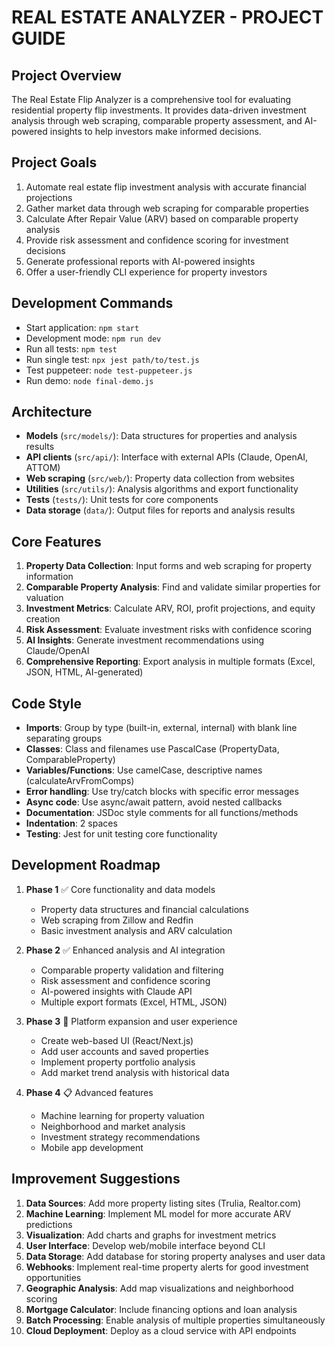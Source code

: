 # REAL ESTATE ANALYZER - PROJECT GUIDE

## Project Overview
The Real Estate Flip Analyzer is a comprehensive tool for evaluating residential property flip investments. It provides data-driven investment analysis through web scraping, comparable property assessment, and AI-powered insights to help investors make informed decisions.

## Project Goals
1. Automate real estate flip investment analysis with accurate financial projections
2. Gather market data through web scraping for comparable properties
3. Calculate After Repair Value (ARV) based on comparable property analysis
4. Provide risk assessment and confidence scoring for investment decisions
5. Generate professional reports with AI-powered insights
6. Offer a user-friendly CLI experience for property investors

## Development Commands
- Start application: `npm start`
- Development mode: `npm run dev`
- Run all tests: `npm test`
- Run single test: `npx jest path/to/test.js`
- Test puppeteer: `node test-puppeteer.js`
- Run demo: `node final-demo.js`

## Architecture
- **Models** (`src/models/`): Data structures for properties and analysis results
- **API clients** (`src/api/`): Interface with external APIs (Claude, OpenAI, ATTOM)
- **Web scraping** (`src/web/`): Property data collection from websites
- **Utilities** (`src/utils/`): Analysis algorithms and export functionality
- **Tests** (`tests/`): Unit tests for core components
- **Data storage** (`data/`): Output files for reports and analysis results

## Core Features
1. **Property Data Collection**: Input forms and web scraping for property information
2. **Comparable Property Analysis**: Find and validate similar properties for valuation
3. **Investment Metrics**: Calculate ARV, ROI, profit projections, and equity creation
4. **Risk Assessment**: Evaluate investment risks with confidence scoring
5. **AI Insights**: Generate investment recommendations using Claude/OpenAI
6. **Comprehensive Reporting**: Export analysis in multiple formats (Excel, JSON, HTML, AI-generated)

## Code Style
- **Imports**: Group by type (built-in, external, internal) with blank line separating groups
- **Classes**: Class and filenames use PascalCase (PropertyData, ComparableProperty)
- **Variables/Functions**: Use camelCase, descriptive names (calculateArvFromComps)
- **Error handling**: Use try/catch blocks with specific error messages
- **Async code**: Use async/await pattern, avoid nested callbacks
- **Documentation**: JSDoc style comments for all functions/methods
- **Indentation**: 2 spaces
- **Testing**: Jest for unit testing core functionality

## Development Roadmap
1. **Phase 1** ✅ Core functionality and data models
   - Property data structures and financial calculations
   - Web scraping from Zillow and Redfin
   - Basic investment analysis and ARV calculation
   
2. **Phase 2** ✅ Enhanced analysis and AI integration
   - Comparable property validation and filtering
   - Risk assessment and confidence scoring
   - AI-powered insights with Claude API
   - Multiple export formats (Excel, HTML, JSON)
   
3. **Phase 3** 🔄 Platform expansion and user experience
   - Create web-based UI (React/Next.js)
   - Add user accounts and saved properties
   - Implement property portfolio analysis
   - Add market trend analysis with historical data
   
4. **Phase 4** 📋 Advanced features
   - Machine learning for property valuation
   - Neighborhood and market analysis
   - Investment strategy recommendations
   - Mobile app development

## Improvement Suggestions
1. **Data Sources**: Add more property listing sites (Trulia, Realtor.com)
2. **Machine Learning**: Implement ML model for more accurate ARV predictions
3. **Visualization**: Add charts and graphs for investment metrics
4. **User Interface**: Develop web/mobile interface beyond CLI
5. **Data Storage**: Add database for storing property analyses and user data
6. **Webhooks**: Implement real-time property alerts for good investment opportunities
7. **Geographic Analysis**: Add map visualizations and neighborhood scoring
8. **Mortgage Calculator**: Include financing options and loan analysis
9. **Batch Processing**: Enable analysis of multiple properties simultaneously
10. **Cloud Deployment**: Deploy as a cloud service with API endpoints